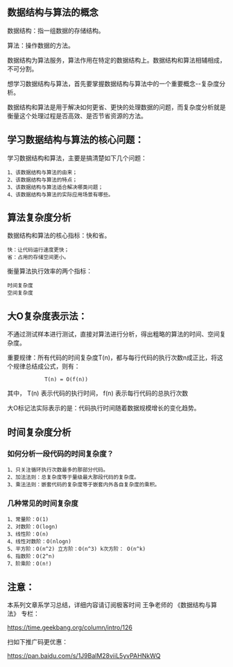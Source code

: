 
## 数据结构与算法的概念
  数据结构：指一组数据的存储结构。
  
  算法：操作数据的方法。
  
  数据结构为算法服务，算法作用在特定的数据结构上。数据结构和算法相辅相成，不可分割。
  
  想学习数据结构与算法，首先要掌握数据结构与算法中的一个重要概念--复杂度分析。
  
  数据结构和算法是用于解决如何更省、更快的处理数据的问题，而复杂度分析就是衡量这个处理过程是否高效、是否节省资源的方法。
  
## 学习数据结构与算法的核心问题：
  学习数据结构和算法，主要是搞清楚如下几个问题：
  
    1、该数据结构与算法的由来；
    2、该数据结构与算法的特点；
    3、该数据结构与算法适合解决哪类问题；
    4、该数据结构与算法的实际应用场景有哪些。
  
## 算法复杂度分析

  数据结构和算法的核心指标：快和省。
  
    快：让代码运行速度更快；
    省：占用的存储空间更小。
  衡量算法执行效率的两个指标：
  
    时间复杂度
    空间复杂度
    
## 大O复杂度表示法：
  不通过测试样本进行测试，直接对算法进行分析，得出粗略的算法的时间、空间复杂度。
  
  重要规律：所有代码的时间复杂度T(n)，都与每行代码的执行次数n成正比，将这个规律总结成公式，则有：
  
                T(n) = O(f(n))
  其中， T(n) 表示代码的执行时间， f(n) 表示每行代码的总执行次数
  
  大O标记法实际表示的是：代码执行时间随着数据规模增长的变化趋势。
  
## 时间复杂度分析
### 如何分析一段代码的时间复杂度？
   
    1、只关注循环执行次数最多的那部分代码。
    2、加法法则：总复杂度等于量级最大那段代码的复杂度。
    3、乘法法则：嵌套代码的复杂度等于嵌套内外各自复杂度的乘积。
  
### 几种常见的时间复杂度

    1、常量阶：O(1)
    2、对数阶：O(logn)
    3、线性阶：O(n)
    4、线性对数阶：O(nlogn)
    5、平方阶：O(n^2) 立方阶：O(n^3) k次方阶： O(n^k)
    6、指数阶：O(2^n)
    7、阶乘阶：O(n!)
  
## 注意：
   本系列文章系学习总结，详细内容请订阅极客时间 王争老师的 《数据结构与算法》 专栏：
   
   https://time.geekbang.org/column/intro/126
   
   扫如下推广码更优惠：
   
   https://pan.baidu.com/s/1J9BalM28viiL5yvPAHNkWQ 
